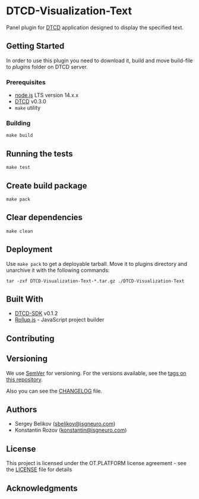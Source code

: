 # DTCD-Visualization-Text

Panel plugin for [DTCD](https://github.com/ISGNeuroTeam/DTCD) application designed to display the specified text.

## Getting Started

In order to use this plugin you need to download it, build and move build-file to _plugins_ folder on DTCD server.

### Prerequisites

- [node.js](https://nodejs.org/en/) LTS version 14.x.x
- [DTCD](https://github.com/ISGNeuroTeam/DTCD) v0.3.0
- `make` utility

### Building

```
make build
```

## Running the tests

```
make test
```

## Create build package

```
make pack
```

## Clear dependencies

```
make clean
```

## Deployment

Use `make pack` to get a deployable tarball. Move it to plugins directory and unarchive it with the following commands:

```
tar -zxf DTCD-Visualization-Text-*.tar.gz ./DTCD-Visualization-Text
```

## Built With

- [DTCD-SDK](https://github.com/ISGNeuroTeam/DTCD-SDK) v0.1.2
- [Rollup.js](https://rollupjs.org/guide/en/) - JavaScript project builder

## Contributing

## Versioning

We use [SemVer](http://semver.org/) for versioning. For the versions available, see the [tags on this repository](https://github.com/ISGNeuroTeam/DTCD-Visualization-Text/tags).

Also you can see the [CHANGELOG](CHANGELOG.md) file.

## Authors

- Sergey Belikov (sbelikov@isgneuro.com)
- Konstantin Rozov (konstantin@isgneuro.com)

## License

This project is licensed under the OT.PLATFORM license agreement - see the [LICENSE](LICENSE.md) file for details

## Acknowledgments
